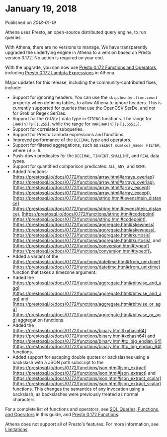 # January 19, 2018<a name="release-note-2018-01-19"></a>

Published on *2018\-01\-19*

Athena uses Presto, an open\-source distributed query engine, to run queries\. 

With Athena, there are no versions to manage\. We have transparently upgraded the underlying engine in Athena to a version based on Presto version 0\.172\. No action is required on your end\. 

With the upgrade, you can now use [Presto 0\.172 Functions and Operators](https://prestosql.io/docs/0.172/functions.html), including [Presto 0\.172 Lambda Expressions](https://prestosql.io/docs/0.172/functions/lambda.html) in Athena\. 

Major updates for this release, including the community\-contributed fixes, include:
+ Support for ignoring headers\. You can use the `skip.header.line.count` property when defining tables, to allow Athena to ignore headers\. This is currently supported for queries that use the OpenCSV SerDe, and not for Grok or Regex SerDes\.
+ Support for the `CHAR(n)` data type in `STRING` functions\. The range for `CHAR(n)` is `[1.255]`, while the range for `VARCHAR(n)` is `[1,65535]`\. 
+ Support for correlated subqueries\.
+ Support for Presto Lambda expressions and functions\.
+ Improved performance of the `DECIMAL` type and operators\.
+ Support for filtered aggregations, such as `SELECT sum(col_name) FILTER`, where `id > 0`\.
+ Push\-down predicates for the `DECIMAL`, `TINYINT`, `SMALLINT`, and `REAL` data types\.
+ Support for quantified comparison predicates: `ALL`, `ANY`, and `SOME`\. 
+ Added functions: [https://prestosql.io/docs/0.172/functions/array.html#arrays_overlap](https://prestosql.io/docs/0.172/functions/array.html#arrays_overlap), [https://prestosql.io/docs/0.172/functions/array.html#array_except](https://prestosql.io/docs/0.172/functions/array.html#array_except), [https://prestosql.io/docs/0.172/functions/string.html#levenshtein_distance](https://prestosql.io/docs/0.172/functions/string.html#levenshtein_distance), [https://prestosql.io/docs/0.172/functions/string.html#codepoint](https://prestosql.io/docs/0.172/functions/string.html#codepoint), [https://prestosql.io/docs/0.172/functions/aggregate.html#skewness](https://prestosql.io/docs/0.172/functions/aggregate.html#skewness), [https://prestosql.io/docs/0.172/functions/aggregate.html#kurtosis](https://prestosql.io/docs/0.172/functions/aggregate.html#kurtosis), and [https://prestosql.io/docs/0.172/functions/conversion.html#typeof](https://prestosql.io/docs/0.172/functions/conversion.html#typeof)\.
+ Added a variant of the [https://prestosql.io/docs/0.172/functions/datetime.html#from_unixtime](https://prestosql.io/docs/0.172/functions/datetime.html#from_unixtime) function that takes a timezone argument\.
+ Added the [https://prestosql.io/docs/0.172/functions/aggregate.html#bitwise_and_agg](https://prestosql.io/docs/0.172/functions/aggregate.html#bitwise_and_agg) and [https://prestosql.io/docs/0.172/functions/aggregate.html#bitwise_or_agg](https://prestosql.io/docs/0.172/functions/aggregate.html#bitwise_or_agg) aggregation functions\.
+  Added the [https://prestosql.io/docs/0.172/functions/binary.html#xxhash64](https://prestosql.io/docs/0.172/functions/binary.html#xxhash64) and [https://prestosql.io/docs/0.172/functions/binary.html#to_big_endian_64](https://prestosql.io/docs/0.172/functions/binary.html#to_big_endian_64) functions\. 
+ Added support for escaping double quotes or backslashes using a backslash with a JSON path subscript to the [https://prestosql.io/docs/0.172/functions/json.html#json_extract](https://prestosql.io/docs/0.172/functions/json.html#json_extract) and [https://prestosql.io/docs/0.172/functions/json.html#json_extract_scalar](https://prestosql.io/docs/0.172/functions/json.html#json_extract_scalar) functions\. This changes the semantics of any invocation using a backslash, as backslashes were previously treated as normal characters\.

For a complete list of functions and operators, see [SQL Queries, Functions, and Operators](functions-operators-reference-section.md) in this guide, and [Presto 0\.172 Functions]( https://prestosql.io/docs/0.172/functions.html)\. 

Athena does not support all of Presto's features\. For more information, see [Limitations](other-notable-limitations.md)\.